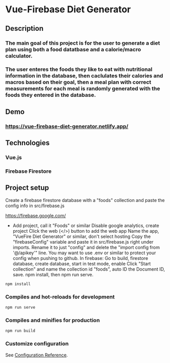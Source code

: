 # Vue-Firebase Diet Generator


## Description
### The main goal of this project is for the user to generate a diet plan using both a food datatbase and a calorie/macro calculator.
### The user enteres the foods they like to eat with nutritional information in the database, then caclulates their calories and macros based on their goal, then a meal plan with correct measurements for each meal is randomly generated with the foods they entered in the database.

## Demo
### https://vue-firebase-diet-generator.netlify.app/

## Technologies
### Vue.js
### Firebase Firestore


## Project setup
Create a firebase firestore database with a "foods" collection and paste the config info in src/firebase.js

https://firebase.google.com/
* Add project, call it "Foods" or similar
Disable google analytics, create project
Click the web (</>) button to add the web app
Name the app, "VueFire Diet Generator" or similar, don't select hosting
Copy the "firebaseConfig" variable and paste it in src/firebase.js right under imports. Rename it to just "config" and delete the "import config from '@/apikey'" line. You may want to use .env or similar to protect your config when pushing to github.
In firebase: Go to build, firestore database, create database, start in test mode, enable
Click "Start collection" and name the collection id "foods", auto ID the Document ID, save.
npm install, then npm run serve. 


```
npm install
```

### Compiles and hot-reloads for development

```
npm run serve
```

### Compiles and minifies for production

```
npm run build
```

### Customize configuration

See [Configuration Reference](https://cli.vuejs.org/config/).
